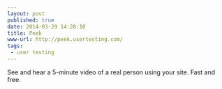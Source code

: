 ```yaml
---
layout: post
published: true
date: 2014-03-29 14:28:10
title: Peek
www-url: http://peek.usertesting.com/
tags:
 - user testing
---
```


See and hear a 5-minute video of a real person using your site. Fast and free.